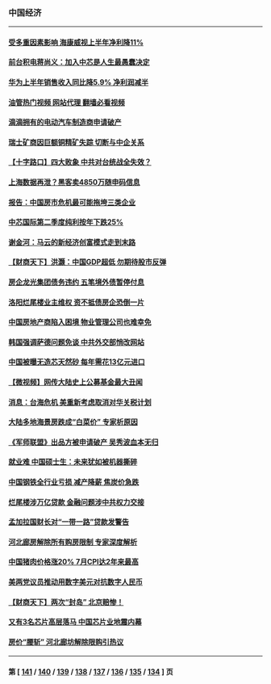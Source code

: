 ### 中国经济
---
#### [受多重因素影响 海康威视上半年净利降11%](../../pages/ncid283/n13801401.md?08130845) 
#### [前台积电蒋尚义：加入中芯是人生最愚蠢决定](../../pages/ncid283/n13801241.md?08130845) 
#### [华为上半年销售收入同比降5.9% 净利润减半](../../pages/ncid283/n13801088.md?08130845) 
#### [油管热门视频 网站代理 翻墙必看视频](http://209.222.30.114:81/youtube.html?08130845)
#### [滴滴拥有的电动汽车制造商申请破产](../../pages/ncid283/n13801170.md?08130845) 
#### [瑞士矿商因巨额铜精矿失踪 切断与中企关系](../../pages/ncid283/n13801089.md?08130845) 
#### [【十字路口】四大败象 中共对台统战全失效？](../../pages/ncid283/n13800353.md?08130845) 
#### [上海数据再泄？黑客卖4850万随申码信息](../../pages/ncid283/n13800999.md?08130845) 
#### [报告：中国房市危机最可能拖垮三类企业](../../pages/ncid283/n13800902.md?08130845) 
#### [中芯国际第二季度纯利按年下跌25%](../../pages/ncid283/n13800851.md?08130845) 
#### [谢金河：马云的新经济创富模式走到末路](../../pages/ncid283/n13800757.md?08130845) 
#### [【财商天下】洪灏：中国GDP超低 勿期待股市反弹](../../pages/ncid283/n13800467.md?08130845) 
#### [房企龙光集团债务违约 五笔境外债暂停付息](../../pages/ncid283/n13800595.md?08130845) 
#### [洛阳烂尾楼业主维权 资不抵债房企恐倒一片](../../pages/ncid283/n13800302.md?08130845) 
#### [中国房地产商陷入困境 物业管理公司也难幸免](../../pages/ncid283/n13799820.md?08130845) 
#### [韩国强调萨德问题免谈 中共外交部悄改网站](../../pages/ncid283/n13800430.md?08130845) 
#### [中国被曝无造芯天然砂 每年需花13亿元进口](../../pages/ncid283/n13800375.md?08130845) 
#### [【微视频】网传大陆史上公募基金最大丑闻](../../pages/ncid283/n13800399.md?08130845) 
#### [消息：台海危机 美重新考虑取消对华关税计划](../../pages/ncid283/n13800218.md?08130845) 
#### [大陆多地海景房跌成“白菜价” 专家析原因](../../pages/ncid283/n13800133.md?08130845) 
#### [《军师联盟》出品方被申请破产 吴秀波血本无归](../../pages/ncid283/n13799860.md?08130845) 
#### [就业难 中国硕士生：未来犹如被机器撕碎](../../pages/ncid283/n13799828.md?08130845) 
#### [中国钢铁全行业亏损 减产降薪 焦炭价急跌](../../pages/ncid283/n13799650.md?08130845) 
#### [烂尾楼涉万亿贷款 金融问题涉中共权力交接](../../pages/ncid283/n13799798.md?08130845) 
#### [孟加拉国财长对“一带一路”贷款发警告](../../pages/ncid283/n13799259.md?08130845) 
#### [河北廊房解除所有购房限制 专家深度解析](../../pages/ncid283/n13799355.md?08130845) 
#### [中国猪肉价格涨20% 7月CPI达2年来最高](../../pages/ncid283/n13799359.md?08130845) 
#### [美两党议员推动用数字美元对抗数字人民币](../../pages/ncid283/n13799236.md?08130845) 
#### [【财商天下】两次“封岛” 北京赔惨！](../../pages/ncid283/n13799013.md?08130845) 
#### [又有3名芯片高层落马 中国芯片业地震内幕](../../pages/ncid283/n13798941.md?08130845) 
#### [房价“腰斩” 河北廊坊解除限购引热议](../../pages/ncid283/n13798946.md?08130845) 

---
#### 第 [ [141](./141.md?08130845) / [140](./140.md?08130845) / [139](./139.md?08130845) / [138](./138.md?08130845) / [137](./137.md?08130845) / [136](./136.md?08130845) / [135](./135.md?08130845) / [134](./134.md?08130845) ] 页
